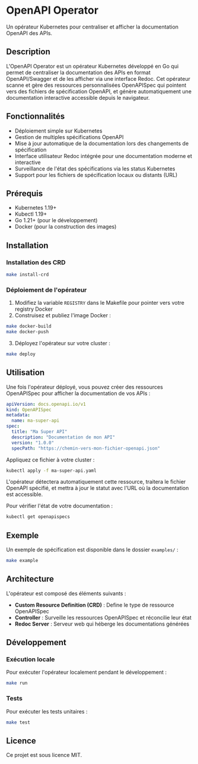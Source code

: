 # OpenAPI Operator

Un opérateur Kubernetes pour centraliser et afficher la documentation OpenAPI des APIs.

## Description

L'OpenAPI Operator est un opérateur Kubernetes développé en Go qui permet de centraliser la documentation des APIs en format OpenAPI/Swagger et de les afficher via une interface Redoc. Cet opérateur scanne et gère des ressources personnalisées OpenAPISpec qui pointent vers des fichiers de spécification OpenAPI, et génère automatiquement une documentation interactive accessible depuis le navigateur.

## Fonctionnalités

- Déploiement simple sur Kubernetes
- Gestion de multiples spécifications OpenAPI
- Mise à jour automatique de la documentation lors des changements de spécification
- Interface utilisateur Redoc intégrée pour une documentation moderne et interactive
- Surveillance de l'état des spécifications via les status Kubernetes
- Support pour les fichiers de spécification locaux ou distants (URL)

## Prérequis

- Kubernetes 1.19+
- Kubectl 1.19+
- Go 1.21+ (pour le développement)
- Docker (pour la construction des images)

## Installation

### Installation des CRD

```bash
make install-crd
```

### Déploiement de l'opérateur

1. Modifiez la variable `REGISTRY` dans le Makefile pour pointer vers votre registry Docker
2. Construisez et publiez l'image Docker :

```bash
make docker-build
make docker-push
```

3. Déployez l'opérateur sur votre cluster :

```bash
make deploy
```

## Utilisation

Une fois l'opérateur déployé, vous pouvez créer des ressources OpenAPISpec pour afficher la documentation de vos APIs :

```yaml
apiVersion: docs.openapi.io/v1
kind: OpenAPISpec
metadata:
  name: ma-super-api
spec:
  title: "Ma Super API"
  description: "Documentation de mon API"
  version: "1.0.0"
  specPath: "https://chemin-vers-mon-fichier-openapi.json"
```

Appliquez ce fichier à votre cluster :

```bash
kubectl apply -f ma-super-api.yaml
```

L'opérateur détectera automatiquement cette ressource, traitera le fichier OpenAPI spécifié, et mettra à jour le statut avec l'URL où la documentation est accessible.

Pour vérifier l'état de votre documentation :

```bash
kubectl get openapispecs
```

## Exemple

Un exemple de spécification est disponible dans le dossier `examples/` :

```bash
make example
```

## Architecture

L'opérateur est composé des éléments suivants :

- **Custom Resource Definition (CRD)** : Define le type de ressource OpenAPISpec
- **Controller** : Surveille les ressources OpenAPISpec et réconcilie leur état
- **Redoc Server** : Serveur web qui héberge les documentations générées

## Développement

### Exécution locale

Pour exécuter l'opérateur localement pendant le développement :

```bash
make run
```

### Tests

Pour exécuter les tests unitaires :

```bash
make test
```

## Licence

Ce projet est sous licence MIT.
